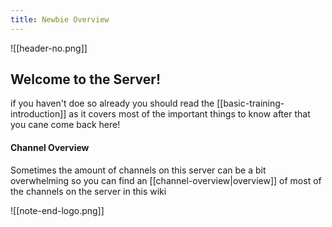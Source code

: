 ```yaml
---
title: Newbie Overview
---
```

![[header-no.png]]
## Welcome to the Server!

if you haven't doe so already you should read the [[basic-training-introduction]] as it covers most of the important things to know after that you cane come back here!

#### Channel Overview 
Sometimes the amount of channels on this server can be a bit overwhelming so you can find an [[channel-overview|overview]] of most of the channels on the server in this wiki 




![[note-end-logo.png]]